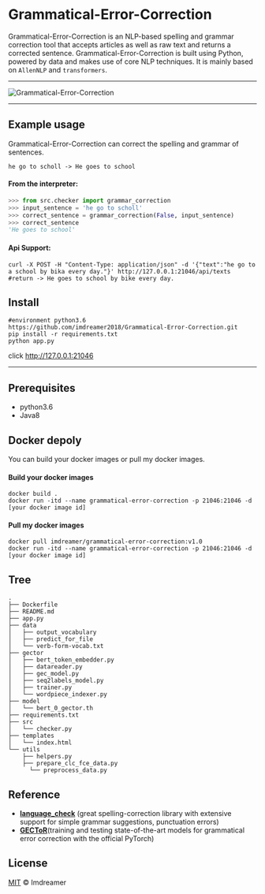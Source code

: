 # Grammatical-Error-Correction

Grammatical-Error-Correction is an NLP-based spelling and grammar correction tool that accepts articles as well as raw text and returns a corrected sentence. Grammatical-Error-Correction is built using Python, powered by data and makes use of core NLP techniques. It is mainly based on `AllenNLP` and `transformers`.

------

![Grammatical-Error-Correction](https://imdreamer.oss-cn-hangzhou.aliyuncs.com/picGo/Grammatical-Error-Correction.png)

------

## Example usage

Grammatical-Error-Correction can correct the spelling and grammar of sentences.

```shell
he go to scholl -> He goes to school
```

#### From the interpreter:

```python
>>> from src.checker import grammar_correction
>>> input_sentence = 'he go to scholl'
>>> correct_sentence = grammar_correction(False, input_sentence)
>>> correct_sentence
'He goes to school'
```

#### Api Support:

```shell
curl -X POST -H "Content-Type: application/json" -d '{"text":"he go to a school by bika every day."}' http://127.0.0.1:21046/api/texts
#return -> He goes to school by bike every day.
```

## Install

```shell
#environment python3.6
https://github.com/imdreamer2018/Grammatical-Error-Correction.git
pip install -r requirements.txt
python app.py
```

click http://127.0.0.1:21046

------

## Prerequisites

- python3.6
- Java8

## Docker depoly

You can build your docker images or pull my docker images.

#### Build your docker images

```shell
docker build .
docker run -itd --name grammatical-error-correction -p 21046:21046 -d [your docker image id]
```

#### Pull my docker images

```shell
docker pull imdreamer/grammatical-error-correction:v1.0
docker run -itd --name grammatical-error-correction -p 21046:21046 -d [your docker image id]
```

## Tree

```shell
.
├── Dockerfile
├── README.md
├── app.py
├── data
│   ├── output_vocabulary
│   ├── predict_for_file
│   └── verb-form-vocab.txt
├── gector
│   ├── bert_token_embedder.py
│   ├── datareader.py
│   ├── gec_model.py
│   ├── seq2labels_model.py
│   ├── trainer.py
│   └── wordpiece_indexer.py
├── model
│   └── bert_0_gector.th
├── requirements.txt
├── src
│   └── checker.py
├── templates
│   └── index.html
└── utils
    ├── helpers.py
    ├── prepare_clc_fce_data.py
	  └── preprocess_data.py
```

## Reference

- **[language_check](https://github.com/myint/language-check)** (great spelling-correction library with extensive support for simple grammar suggestions, punctuation errors)
- **[GECToR](https://github.com/grammarly/gector)**(training and testing state-of-the-art models for grammatical error correction with the official PyTorch)

## License

[MIT](https://github.com/imdreamer2018/Grammatical-Error-Correction/blob/master/LICENSE) © Imdreamer


